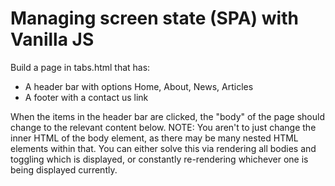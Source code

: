 # Managing screen state (SPA) with Vanilla JS
Build a page in tabs.html that has:

- A header bar with options Home, About, News, Articles
- A footer with a contact us link

When the items in the header bar are clicked, the "body" of the page should change to the relevant content below. NOTE: You aren't to just change the inner HTML of the body element, as there may be many nested HTML elements within that. You can either solve this via rendering all bodies and toggling which is displayed, or constantly re-rendering whichever one is being displayed currently.

